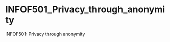 INFOF501_Privacy_through_anonymity
==================================

INFOF501: Privacy through anonymity
